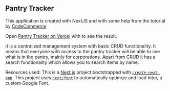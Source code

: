 ## Pantry Tracker

This application is created with NextJS and with some help from the tutorial by [CodeCommerce](https://youtu.be/uikATllLdRc?si=7GvWaAEPazurYyB7)


Open [Pantry Tracker on Vercel](https://pantry-tracker-three-ivory.vercel.app) with to see the result.

It is a centralized management system with basic CRUD functionality. It means that everyone with access to the pantry tracker will be able to see what is in the pantry, mainly for corporations.
Apart from CRUD it has a search functionality which allows you to search items by name.

Resources used:
This is a [Next.js](https://nextjs.org/) project bootstrapped with [`create-next-app`](https://github.com/vercel/next.js/tree/canary/packages/create-next-app).
This project uses [`next/font`](https://nextjs.org/docs/basic-features/font-optimization) to automatically optimize and load Inter, a custom Google Font.


